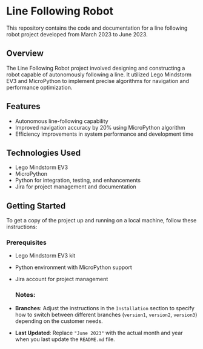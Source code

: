 # Line Following Robot

This repository contains the code and documentation for a line following robot project developed from March 2023 to June 2023.

## Overview

The Line Following Robot project involved designing and constructing a robot capable of autonomously following a line. It utilized Lego Mindstorm EV3 and MicroPython to implement precise algorithms for navigation and performance optimization.

## Features

- Autonomous line-following capability
- Improved navigation accuracy by 20% using MicroPython algorithm
- Efficiency improvements in system performance and development time

## Technologies Used

- Lego Mindstorm EV3
- MicroPython
- Python for integration, testing, and enhancements
- Jira for project management and documentation

## Getting Started

To get a copy of the project up and running on a local machine, follow these instructions:

### Prerequisites

- Lego Mindstorm EV3 kit
- Python environment with MicroPython support
- Jira account for project management


   ### Notes:

- **Branches**: Adjust the instructions in the `Installation` section to specify how to switch between different branches (`version1`, `version2`, `version3`) depending on the customer needs.
- **Last Updated**: Replace `"June 2023"` with the actual month and year when you last update the `README.md` file.
